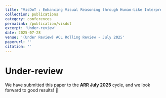 ```yaml
---
title: "VisDoT : Enhancing Visual Reasoning through Human-Like Interpretation Grounding and Decomposition of Thought"
collection: publications
category: conferences
permalink: /publication/visdot
excerpt: 'Under-review'
date: 2025-07-28
venue: '(Under Review) ACL Rolling Review - July 2025'
paperurl: ''
citation: ''
---
```

Under-review
=====
We have submitted this paper to the **ARR July 2025** cycle, and we look forward to good results! 🙏